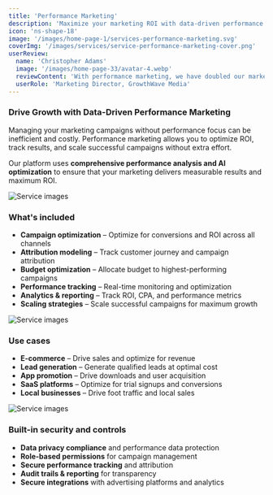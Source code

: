 ```yaml
---
title: 'Performance Marketing'
description: 'Maximize your marketing ROI with data-driven performance marketing campaigns that deliver measurable results.'
icon: 'ns-shape-18'
image: '/images/home-page-1/services-performance-marketing.svg'
coverImg: '/images/services/service-performance-marketing-cover.png'
userReview:
  name: 'Christopher Adams'
  image: '/images/home-page-33/avatar-4.webp'
  reviewContent: 'With performance marketing, we have doubled our marketing ROI while cutting acquisition costs in half. It has become a vital part of our growth strategy.'
  userRole: 'Marketing Director, GrowthWave Media'
---
```


### Drive Growth with Data-Driven Performance Marketing

Managing your marketing campaigns without performance focus can be inefficient and costly. Performance marketing allows you to optimize ROI, track results, and scale successful campaigns without extra effort.

Our platform uses **comprehensive performance analysis and AI optimization** to ensure that your marketing delivers measurable results and maximum ROI.

![Service images](/images/services/service-details-1.png)

### What's included

- **Campaign optimization** – Optimize for conversions and ROI across all channels
- **Attribution modeling** – Track customer journey and campaign attribution
- **Budget optimization** – Allocate budget to highest-performing campaigns
- **Performance tracking** – Real-time monitoring and optimization
- **Analytics & reporting** – Track ROI, CPA, and performance metrics
- **Scaling strategies** – Scale successful campaigns for maximum growth

![Service images](/images/services/service-details-2.png)

### Use cases

- **E-commerce** – Drive sales and optimize for revenue
- **Lead generation** – Generate qualified leads at optimal cost
- **App promotion** – Drive downloads and user acquisition
- **SaaS platforms** – Optimize for trial signups and conversions
- **Local businesses** – Drive foot traffic and local sales

![Service images](/images/services/service-details-3.jpg)

### Built-in security and controls

- **Data privacy compliance** and performance data protection
- **Role-based permissions** for campaign management
- **Secure performance tracking** and attribution
- **Audit trails & reporting** for transparency
- **Secure integrations** with advertising platforms and analytics
